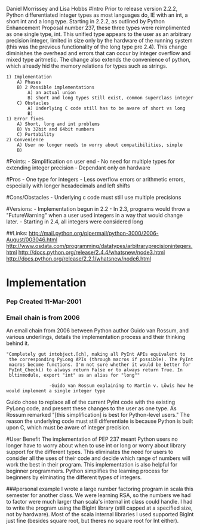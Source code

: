 Daniel Morrissey and Lisa Hobbs
#Intro
Prior to release version 2.2.2, Python differentiated integer types as most languages do, IE with an int, a short int and a long type. Starting in 2.2.2, as outlined by Python Enhancement Proposal number 237, these three types were reimplimented as one single type, int. This unified type appears to the user as an arbitrary precision integer, limited in size only by the hardware of the running system (this was the previous functionality of the long type pre 2.4). This change diminishes the overhead and errors that can occur by integer overflow and mixed type aritmetic. The change also extends the convenience of python, which already hid the memory relations for types such as strings.
    
    1) Implementation
        A) Phases
        B) 2 Possible implementations
            A) an actual union
            B) short and long types still exist, common superclass integer
        C) Obstacles
            A) Underlying C code still has to be aware of short vs long
            B) 
    1) Error fixes
        A) Short, long and int problems
        B) Vs 32bit and 64bit numbers
        C) Portability
    2) Convenience
        A) User no longer needs to worry about compatibilities, simple
        B) 



#Points: 
        - Simplification on user end
        - No need for multiple types for extending integer precision
        - Dependant only on hardware
        
        
#Pros
        - One type for integers
        - Less overflow errors or arithmetic errors, especially with longer hexadecimals and left shifts
        
        
#Cons/Obstacles
        - Underlying c code must still use multiple precisions
        
        
        
#Versions: 
        - Implementation begun in 2.2
        - In 2.3, programs would throw a "FutureWarning" when a user used integers in a way that would change later.
        - Starting in 2.4, all integers were considered long
        
##Links:
http://mail.python.org/pipermail/python-3000/2006-August/003046.html
http://www.osdata.com/programming/datatypes/arbitraryprecisionintegers.html
http://docs.python.org/release/2.4.4/whatsnew/node3.html
http://docs.python.org/release/2.2.1/whatsnew/node6.html


# Implementation
### Pep Created 11-Mar-2001
### Email chain is from 2006

An email chain from 2006 between Python author Guido van Rossum, and various underlings, details the implementation process and their thinking behind it. 

	"Completely gut intobject.[ch], making all PyInt APIs equivalent to
	 the corresponding PyLong APIs (through macros if possible). The PyInt
	 macros become functions. I'm not sure whether it would be better for
	 PyInt_Check() to always return False or to always return True. In
	 bltinmodule, export "int" as an alias for "long""

					-Guido van Rossum explaining to Martin v. Löwis how he would implement a single integer type


Guido chose to replace all of the current PyInt code with the existing PyLong code, and present these changes to the user as one type. As Rossum remarked "[this simplification] is best for Python-level users." The reason the underlying code must still differentiate is because Python is built upon C, which must be aware of integer precision. 


#User Benefit
The implementation of PEP 237 meant Python users no longer have to worry about when to use int or long or worry about library support for the different types.  This eliminates the need for users to consider all the uses of their code and decide which range of numbers will work the best in their program.  This implementation is also helpful for beginner programmers.  Python simplifies the learning process for beginners by elminating the different types of integers.









###personal example
I wrote a large number factoring program in scala this semester for another class. We were learning RSA, so the numbers we had to factor were much larger than scala's internal int class could handle. I had to write the program using the BigInt library (still capped at a specified size, not by hardware). Most of the scala internal libraries I used supported BigInt just fine (besides square root, but theres no square root for Int either).
